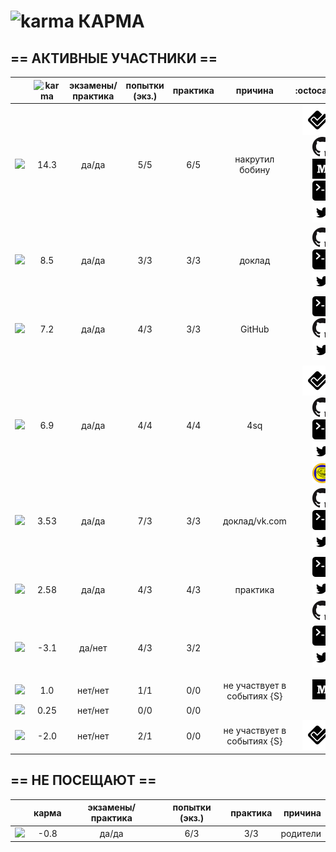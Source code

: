 # ![karma](https://github.com/soda-io/Hacks-and-Tips/blob/master/img/Karma/Karma_V3.png?raw=10) КАРМА



  
## == АКТИВНЫЕ УЧАСТНИКИ ==
  
|                                                                                                    |     ![karma](https://github.com/soda-io/Hacks-and-Tips/blob/master/img/Karma/Karma_V3.png?raw=10)    | экзамены/практика |  попытки (экз.) | практика |     причина   |   :octocat:    |
|----------------------------------------------------------------------------------------------------|:-------------:|:-----------------:|:---------------:|:--------:|:--------:|--------------:|
| [![](https://avatars1.githubusercontent.com/u/4226210?s=40)](https://github.com/SherozKarimov)     |   14.3       |        да/да      |       5/5       |   6/5    |  накрутил бобину   | ![photo](/img/bages/bw/foursquare.png) ![photo](/img/bages/bw/Github.png) ![photo](/img/bages/bw/medium.png) ![photo](/img/bages/bw/terminal.png) ![photo](/img/bages/bw/twitter.png)    |
| [![](https://avatars0.githubusercontent.com/u/3833771?s=40)](https://github.com/PavelShalaginov)   |   8.5    |        да/да    |       3/3       |   3/3    |  доклад       |  ![photo](/img/bages/bw/Github.png)  ![photo](/img/bages/bw/terminal.png) ![photo](/img/bages/bw/twitter.png)     |
| [![](https://avatars2.githubusercontent.com/u/6639503?s=40)](https://github.com/leonidprokopovich) |   7.2   |        да/да    |       4/3       |   3/3    |  GitHub | ![photo](/img/bages/bw/terminal.png) ![photo](/img/bages/bw/Github.png?) ![photo](/img/bages/bw/twitter.png)       |
| [![](https://avatars2.githubusercontent.com/u/3838734?s=40)](https://github.com/MaximLoguncov)     |   6.9    |        да/да      |       4/4       |   4/4    | 4sq       |  ![photo](/img/bages/bw/foursquare.png) ![photo](/img/bages/bw/Github.png)  ![photo](/img/bages/bw/terminal.png) ![photo](/img/bages/bw/twitter.png) ![photo](/img/bages/hack.png)     |
| [![](https://avatars2.githubusercontent.com/u/5991448?s=40)](https://github.com/DmitryShiukaev)    |   3.53        |        да/да      |       7/3       |   3/3    | доклад/vk.com |  ![photo](/img/bages/bw/Github.png)  ![photo](/img/bages/bw/terminal.png) ![photo](/img/bages/bw/twitter.png)      |
| [![](https://avatars1.githubusercontent.com/u/6498865?s=40)](https://github.com/MishaRubnicov)     |   2.58   |        да/да     |       4/3       |   4/3    |  практика     | ![photo](/img/bages/bw/terminal.png) ![photo](/img/bages/bw/twitter.png) ![photo](/img/bages/bw/Github.png)      |
| [![](https://avatars1.githubusercontent.com/u/6061182?s=40)](https://github.com/GeorgeOvchinnikov) |  -3.1        |        да/нет     |       4/3       |   3/2    |      | ![photo](/img/bages/bw/terminal.png) ![photo](/img/bages/bw/twitter.png?raw=10)  |
|                   |                 |          |               |       |
|                                                                                                    |               |                   |                 |          |               |       |
| [![](https://avatars0.githubusercontent.com/u/6568321?s=40)](https://github.com/TanyaPetrova)      |  1.0   |        нет/нет    |       1/1       |   0/0    |  не участвует в событиях {S} |  ![photo](/img/bages/bw/medium.png)     |
| [![](https://avatars0.githubusercontent.com/u/6037393?s=40)](https://github.com/VictorPetukhov)    |   0.25 |        нет/нет    |       0/0       |   0/0    |  |       |
| [![](https://avatars2.githubusercontent.com/u/6450286?s=40)](https://github.com/NikitaGolub)       |  -2.0   |        нет/нет    |       2/1       |   0/0    |  не участвует в событиях {S} |   ![photo](/img/bages/bw/foursquare.png)    |

  
  
  
  
## == НЕ ПОСЕЩАЮТ ==
  
|                                                                                                    |     карма     | экзамены/практика |  попытки (экз.) | практика | причина    |
|----------------------------------------------------------------------------------------------------|:-------------:|:-----------------:|:---------------:|:--------:|--------------:|
| [![](https://avatars3.githubusercontent.com/u/4639509?s=40)](https://github.com/ArtemKvadzba)      |  -0.8        |        да/да      |       6/3       |   3/3    |   родители    |
